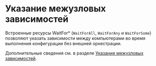 # <a name="specifying-cross-node-dependencies"></a>Указание межузловых зависимостей

Встроенные ресурсы WaitFor\* (`WaitForAll`, `WaitForAny` и `WaitForSome`) позволяют указать зависимости между компьютерами во время выполнения конфигурации без внешней оркестрации. 

Дополнительные сведения см. в разделе [Указание межузловых зависимостей](https://msdn.microsoft.com/powershell/dsc/crossnodedependencies).